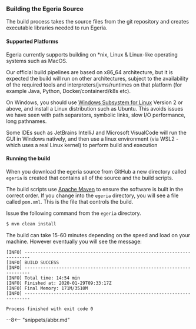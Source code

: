 <!-- SPDX-License-Identifier: CC-BY-4.0 -->
<!-- Copyright Contributors to the ODPi Egeria project. -->

### Building the Egeria Source

The build process takes the source files from the git repository and creates executable libraries needed to run Egeria.  

#### Supported Platforms

Egeria currently supports building on *nix, Linux & Linux-like operating systems such as MacOS.
     
Our official build pipelines are based on x86_64 architecture, but it is expected the build will run on other architectures, subject to the availability of the required tools and interpreters/jvms/runtimes on that platform (for example Java, Python, Docker/containerd/k8s etc).
     
On Windows, you should use [Windows Subsystem for Linux](https://docs.microsoft.com/en-us/windows/wsl/) Version 2 or above, and install a Linux distribution such as Ubuntu. This avoids issues we have seen with path separators, symbolic links, slow I/O performance, long pathnames. 
     
Some IDEs such as JetBrains IntelliJ and Microsoft VisualCode will run the GUI in Windows natively, and then use a linux environment (via WSL2 - which uses a real Linux kernel) to perform build and execution

#### Running the build

When you download the egeria source from GitHub a new directory called `egeria` is created that contains all of the source and the build scripts.

The build scripts use [Apache Maven](https://maven.apache.org) to ensure the software is built in the correct order.  If you change into the `egeria` directory, you will see
a file called `pom.xml`.  This is the file that controls the build.

Issue the following command from the `egeria` directory.

```bash
$ mvn clean install
``` 

The build can take 15-60 minutes depending on the speed and load on your machine.  However eventually you will see the message:

```text
[INFO] ------------------------------------------------------------------------
[INFO] BUILD SUCCESS
[INFO] ------------------------------------------------------------------------
[INFO] Total time: 14:54 min
[INFO] Finished at: 2020-01-29T09:33:17Z
[INFO] Final Memory: 171M/3510M
[INFO] ------------------------------------------------------------------------

Process finished with exit code 0
```


--8<-- "snippets/abbr.md"
